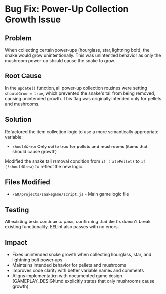 # Bug Fix: Power-Up Collection Growth Issue

## Problem

When collecting certain power-ups (hourglass, star, lightning bolt), the snake would grow unintentionally.
This was unintended behavior as only the mushroom power-up should cause the snake to grow.

## Root Cause

In the `update()` function, all power-up collection routines were setting `shouldGrow = true`, which prevented
the snake's tail from being removed, causing unintended growth. This flag was originally intended only for
pellets and mushrooms.

## Solution

Refactored the item collection logic to use a more semantically appropriate variable:

- `shouldGrow`: Only set to true for pellets and mushrooms (items that should cause growth)

Modified the snake tail removal condition from `if (!atePellet)` to `if (!shouldGrow)` to reflect the new logic.

## Files Modified

- `/a0/projects/snakegame/script.js` - Main game logic file

## Testing

All existing tests continue to pass, confirming that the fix doesn't break existing functionality.
ESLint also passes with no errors.

## Impact

- Fixes unintended snake growth when collecting hourglass, star, and lightning bolt power-ups
- Maintains intended behavior for pellets and mushrooms
- Improves code clarity with better variable names and comments
- Aligns implementation with documented game design (GAMEPLAY_DESIGN.md explicitly states
  that only mushrooms cause growth)
